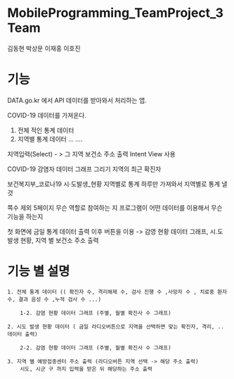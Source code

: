# MobileProgramming_TeamProject_3Team

김동현
박상문
이재홍
이호진


# 기능
DATA.go.kr
에서 API 데이터를 받아와서 처리하는 앱.

COVID-19 데이터를 가져온다.
1. 전체 적인 통계 데이터
2. 지역별 통계 데이터 
...
....

지역입력(Select) - > 그 지역 보건소 주소 출력
Intent View 사용

COVID-19 감염자 데이터 그래프 그리기
지역의 최근 확진자 

보건복지부_코로나19 시·도발생_현황
지역별로 통계
하루만 가져와서 지역별로 통계 낼 것

쪽수 제외 5페이지
무슨 역할로 참여하는 지
프로그램이 어떤 데이터를 이용해서 무슨 기능을 하는지

첫 화면에 금일 통계 데이터 출력
이후 버튼을 이용 -> 감영 현황 데이터 그래프, 시.도 발생 현황, 지역 별 보건소 주소 출력

# 기능 별 설명
 	1. 전체 통계 데이터 (( 확진자 수, 격리해제 수, 검사 진행 수 ,사망자 수 , 치료중 환자 수, 결과 음성 수 ,누적 검사 수 ...)

		1-2. 감염 현황 데이터 그래프 (주별, 월별 확진사 수 그래프)

	2. 시도 발생 현황 데이터 ( 금일 라디오버튼으로 지역을 선택하면 맞는 확진자, 격리, .. 데이터 출력)
	
		2-2. 감염 현황 데이터 그래프 (주별, 월별 확진사 수 그래프)

	3. 지역 별 예방접종센터 주소 출력 (라디오버튼 지역 선택 -> 해당 주소 출력)
		시도, 시군 구 까지 입력을 받은 뒤 해당하는 주소 출력







